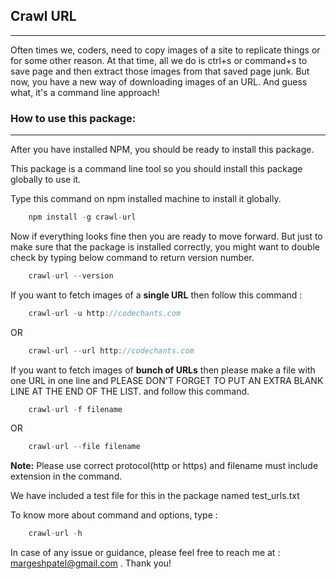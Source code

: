 ## Crawl URL
------------

Often times we, coders, need to copy images of a site to replicate things or for some other reason. At that time, all we do is ctrl+s or command+s to save page and then extract those images from that saved page junk. But now, you have a new way of downloading images of an URL. And guess what, it's a command line approach!

### How to use this package:
----------------------------

After you have installed NPM, you should be ready to install this package.

This package is a command line tool so you should install this package globally to use it.

Type this command on npm installed machine to install it globally.

```javascript
    npm install -g crawl-url
```

Now if everything looks fine then you are ready to move forward. But just to make sure that the package is installed correctly, you might want to double check by typing below command to return version number.

```javascript
    crawl-url --version
```

If you want to fetch images of a **single URL** then follow this command :

```javascript
    crawl-url -u http://codechants.com
```

OR

```javascript
    crawl-url --url http://codechants.com
```

If you want to fetch images of **bunch of URLs** then please make a file with one URL in one line and PLEASE DON'T FORGET TO PUT AN EXTRA BLANK LINE AT THE END OF THE LIST. and follow this command.

```javascript
    crawl-url -f filename
```

OR

```javascript
    crawl-url --file filename
```

**Note:** Please use correct protocol(http or https) and filename must include extension in the command.

We have included a test file for this in the package named test_urls.txt

To know more about command and options, type :

```javascript
    crawl-url -h
```

In case of any issue or guidance, please feel free to reach me at : margeshpatel@gmail.com . Thank you!